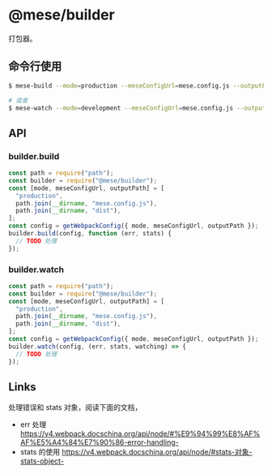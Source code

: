 # @mese/builder

打包器。

## 命令行使用

```bash
$ mese-build --mode=production --meseConfigUrl=mese.config.js --outputPath=dist

# 或者
$ mese-watch --mode=development --meseConfigUrl=mese.config.js --outputPath=dist
```

## API

### builder.build

```javascript
const path = require("path");
const builder = require("@mese/builder");
const [mode, meseConfigUrl, outputPath] = [
  "production",
  path.join(__dirname, "mese.config.js"),
  path.join(__dirname, "dist"),
];
const config = getWebpackConfig({ mode, meseConfigUrl, outputPath });
builder.build(config, function (err, stats) {
  // TODO 处理
});
```

### builder.watch

```javascript
const path = require("path");
const builder = require("@mese/builder");
const [mode, meseConfigUrl, outputPath] = [
  "production",
  path.join(__dirname, "mese.config.js"),
  path.join(__dirname, "dist"),
];
const config = getWebpackConfig({ mode, meseConfigUrl, outputPath });
builder.watch(config, (err, stats, watching) => {
  // TODO 处理
});
```

## Links

处理错误和 stats 对象，阅读下面的文档，

- err 处理
  https://v4.webpack.docschina.org/api/node/#%E9%94%99%E8%AF%AF%E5%A4%84%E7%90%86-error-handling-
- stats 的使用
  https://v4.webpack.docschina.org/api/node/#stats-对象-stats-object-
